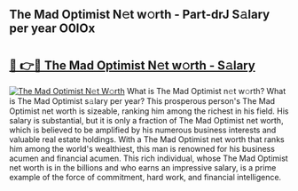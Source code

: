## The Mad Optimist N𝚎t w𝚘rth - Part-drJ S𝚊lary per year O0IOx

# <h2><a href="http://gc1h20f.nevu.top/?p=The+Mad+Optimist">🔗 👉🔴 The Mad Optimist N𝚎t w𝚘rth - S𝚊lary</a></h2>

[![The Mad Optimist N𝚎t W𝚘rth](https://i.imgur.com/Oavwk0R.jpeg)](http://gc1h20f.nevu.top/?p=The+Mad+Optimist)
What is The Mad Optimist n𝚎t w𝚘rth? What is The Mad Optimist s𝚊lary per year?
This prosperous person's The Mad Optimist net worth is sizeable, ranking him among the richest in his field. His salary is substantial, but it is only a fraction of The Mad Optimist net worth, which is believed to be amplified by his numerous business interests and valuable real estate holdings. With a The Mad Optimist net worth that ranks him among the world's wealthiest, this man is renowned for his business acumen and financial acumen. This rich individual, whose The Mad Optimist net worth is in the billions and who earns an impressive salary, is a prime example of the force of commitment, hard work, and financial intelligence.
